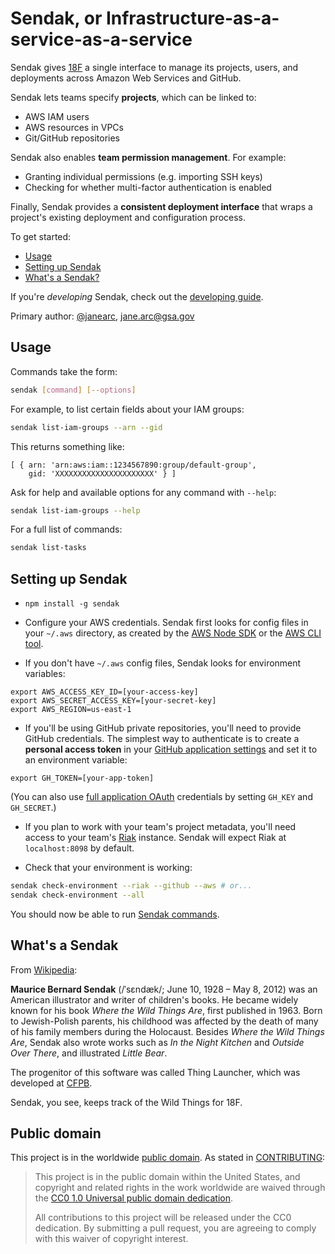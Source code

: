 # Sendak, or Infrastructure-as-a-service-as-a-service

Sendak gives [18F](https://18f.gsa.gov) a single interface to manage its
projects, users, and deployments across Amazon Web Services and GitHub.

Sendak lets teams specify **projects**, which can be linked to:

* AWS IAM users
* AWS resources in VPCs
* Git/GitHub repositories

Sendak also enables **team permission management**. For example:

* Granting individual permissions (e.g. importing SSH keys)
* Checking for whether multi-factor authentication is enabled

Finally, Sendak provides a **consistent deployment interface** that wraps a
project's existing deployment and configuration process.

To get started:

* [Usage](#usage)
* [Setting up Sendak](#setting-up-sendak)
* [What's a Sendak?](#whats-a-sendak)

If you're _developing_ Sendak, check out the [developing guide](DEVELOPING.md).

Primary author: [@janearc](https://github.com/janearc), jane.arc@gsa.gov

## Usage

Commands take the form:

```bash
sendak [command] [--options]
```

For example, to list certain fields about your IAM groups:

```bash
sendak list-iam-groups --arn --gid
```

This returns something like:

```
[ { arn: 'arn:aws:iam::1234567890:group/default-group',
    gid: 'XXXXXXXXXXXXXXXXXXXXXX' } ]
```

Ask for help and available options for any command with `--help`:

```bash
sendak list-iam-groups --help
```

For a full list of commands:

```bash
sendak list-tasks
```

## Setting up Sendak

* `npm install -g sendak`

* Configure your AWS credentials. Sendak first looks for config files in your
`~/.aws` directory, as created by the [AWS Node
SDK](http://docs.aws.amazon.com/AWSJavaScriptSDK/guide/node-configuring.html)
or the [AWS CLI tool](https://aws.amazon.com/cli/).

* If you don't have `~/.aws` config files, Sendak looks for environment
variables:

```
export AWS_ACCESS_KEY_ID=[your-access-key]
export AWS_SECRET_ACCESS_KEY=[your-secret-key]
export AWS_REGION=us-east-1
```

* If you'll be using GitHub private repositories, you'll need to provide
GitHub credentials. The simplest way to authenticate is to create a **personal
access token** in your [GitHub application settings](https://github.com/settings/applications)
and set it to an environment variable:

```
export GH_TOKEN=[your-app-token]
```

(You can also use
[full application OAuth](https://developer.github.com/v3/oauth/) credentials
by setting `GH_KEY` and `GH_SECRET`.)

* If you plan to work with your team's project metadata, you'll need access to
your team's [Riak](https://github.com/basho/riak) instance. Sendak will expect Riak at
`localhost:8098` by default.

* Check that your environment is working:

```bash
sendak check-environment --riak --github --aws # or...
sendak check-environment --all
```

You should now be able to run [Sendak commands](#usage).

## What's a Sendak

From [Wikipedia](https://en.wikipedia.org/wiki/Maurice_Sendak):

**Maurice Bernard Sendak** (/ˈsɛndæk/; June 10, 1928 – May 8, 2012) was
an American illustrator and writer of children's books. He became widely
known for his book *Where the Wild Things Are*, first published in 1963. Born
to Jewish-Polish parents, his childhood was affected by the death of many of
his family members during the Holocaust. Besides *Where the Wild Things Are*,
Sendak also wrote works such as *In the Night Kitchen* and *Outside Over
There*, and illustrated *Little Bear*.

The progenitor of this software was called Thing Launcher, which was developed
at [CFPB](http://www.consumerfinance.gov/).

Sendak, you see, keeps track of the Wild Things for 18F.

## Public domain

This project is in the worldwide [public domain](LICENSE.md). As stated in
[CONTRIBUTING](CONTRIBUTING.md):

> This project is in the public domain within the United States, and copyright
> and related rights in the work worldwide are waived through the
> [CC0 1.0 Universal public domain dedication](https://creativecommons.org/publicdomain/zero/1.0/).
>
> All contributions to this project will be released under the CC0 dedication.
> By submitting a pull request, you are agreeing to comply with this waiver of
> copyright interest.
